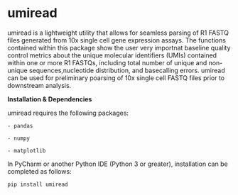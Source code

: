 # __umiread__

umiread is a lightweight utility that allows for seamless parsing of R1 FASTQ files generated from 10x single cell gene expression assays. The functions contained within this package show the user very importnat baseline quality control metrics about the unique molecular identifiers (UMIs) contained within one or more R1 FASTQs, including total number of unique and non-unique sequences,nucleotide distribution, and basecalling errors. umiread can be used for preliminary poarsing of 10x single cell FASTQ files prior to downstream analysis. 

__Installation & Dependencies__

umiread requires the following packages: 

    - pandas
    
    - numpy
    
    - matplotlib
    

In PyCharm or another Python IDE (Python 3 or greater), installation can be completed as follows: 

    pip install umiread
    
